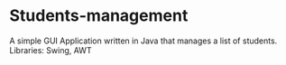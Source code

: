 # Students-management
A simple GUI Application written in Java that manages a list of students.
Libraries: Swing, AWT
